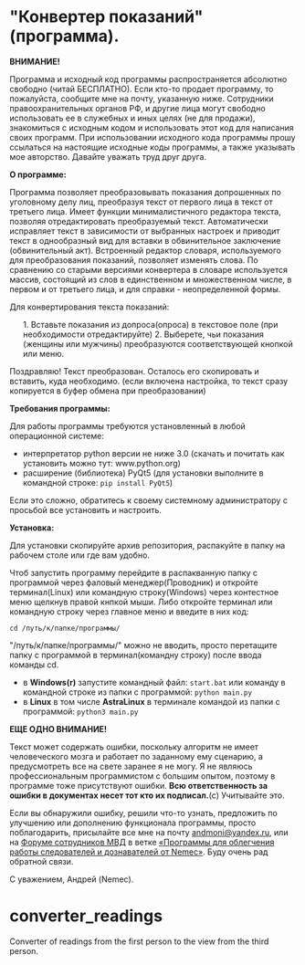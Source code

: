 # "<b>Конвертер показаний</b>" (программа).
<b>ВНИМАНИЕ!</b>

Программа и исходный код программы распространяется абсолютно свободно (читай БЕСПЛАТНО). Если кто-то продает программу, то пожалуйста, сообщите мне на почту, указанную ниже. Сотрудники правоохранительных органов РФ, и другие лица могут свободно использовать ее в служебных и иных целях (не для продажи), знакомиться с исходным кодом и использовать этот код для написания своих программ. При использовании исходного кода программы прошу ссылаться на настоящие исходные коды программы, а также указывать мое авторство. Давайте уважать труд друг друга.

<b>О программе:</b>

Программа позволяет преобразовывать показания допрошенных по уголовному делу лиц, преобразуя текст от первого лица в текст от третьего лица. Имеет функции минималистичного редактора текста, позволяя отредактировать преобразуемый текст.
Автоматически исправляет текст в зависимости от выбранных настроек и приводит текст в однообразный вид для вставки в обвинительное заключение (обвинительный акт).
Встроенный редактор словаря, используемого для преобразования показаний, позволяет изменять слова. По сравнению со старыми версиями конвертера в словаре используется массив, состоящий из слов в единственном и множественном числе, в первом и от третьего лица, и для справки - неопределенной формы.

Для конвертирования текста показаний:
<ul><ln>1. Вставьте показания из допроса(опроса) в текстовое поле (при необходимости отредактируйте)</ln>
<ln>2. Выберете, чьи показания (женщины или мужчины) преобразуются соответствующей кнопкой или меню.</ln></ul>
<p>Поздравляю! Текст преобразован. Осталось его скопировать и вставить, куда необходимо.
(если включена настройка, то текст сразу копируется в буфер обмена при преобразовании)</p>

<b>Требования программы:</b>

Для работы программы требуются установленный в любой операционной системе:
  <ul>
    <li>интерпретатор python версии не ниже 3.0 (скачать и почитать как установить можно тут: www.python.org)</li>
    <li>расширение (библиотека) PyQt5 (для установки выполните в командной строке: <code>pip install PyQt5</code>)</li>
  </ul>
<p>Если это сложно, обратитесь к своему системному администратору с просьбой все установить и настроить.</p>

<b>Установка:</b>

Для установки скопируйте архив репозитория, распакуйте в папку на рабочем столе или где вам удобно. 

Чтоб запустить программу перейдите в распакванную папку с программой через фаловый менеджер(Проводник) и откройте терминал(Linux) или командную строку(Windows) через контестное меню щелкнув правой кнпкой мыши. Либо откройте терминал или командную строку через главное меню и введите в них код: 

<code>cd /путь/к/папке/программы/</code>

"/путь/к/папке/программы/" можно не вводить, просто перетащите папку с программой в терминал(командну строку) после ввода команды cd.
  <ul>
    <li>в <b>Windows(r)</b> запустите командный файл: <code>start.bat</code> или команду в командной строке из папки с программой: <code>python main.py</code></li>
    <li>в <b>Linux</b> в том числе <b>AstraLinux</b> в терминале командой из папки с программой: <code>python3 main.py</code></li>
  </ul>

<b>ЕЩЕ ОДНО ВНИМАНИЕ!</b> 

Текст может содержать ошибки, поскольку алгоритм не имеет человеческого мозга и работает по заданному ему сценарию, а предусмотреть все на свете заранее я не могу.
Я не являюсь профессиональным программистом с большим опытом, поэтому в программе тоже присутствуют ошибки. <b>Всю ответственность за ошибки в документах несет тот кто их подписал.</b>(c) Учитывайте это.

Если вы обнаружили ошибку, решили что-то узнать, предложить по улучшению или дополнению функционала программы, просто поблагодарить, присылайте все мне на почту andmoni@yandex.ru,
или на <a href="police-russia.ru">Форуме сотрудников МВД</a> в ветке <a href="https://www.police-russia.ru/showthread.php?t=97532">«Программы для облегчения работы следователей и дознавателей от Nemec»</a>. 
Буду очень рад обратной связи.

С уважением, Андрей (Nemec).


# converter_readings
Converter of readings from the first person to the view from the third person.

